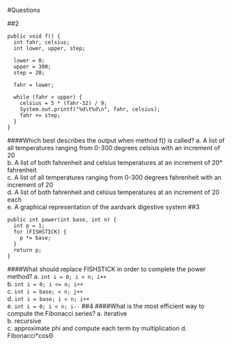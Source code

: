 #Questions

##2
<pre><code>public void f() {
  int fahr, celsius;
  int lower, upper, step;
  
  lower = 0;
  upper = 300;
  step = 20;
  
  fahr = lower;

  while (fahr &#60; upper) {
    celsius = 5 * (fahr-32) / 9;
    System.out.printf("%d\t%d\n", fahr, celsius);
    fahr += step;
  }
}
</code></pre>
####Which best describes the output when method f() is called?
a. A list of all temperatures ranging from 0-300 degrees celsius with an increment of 20<br>
b. A list of both fahrenheit and celsius temperatures at an increment of 20&#176; fahrenheit<br>
c. A list of all temperatures ranging from 0-300 degrees fahrenheit with an increment of 20<br>
d. A list of both fahrenheit and celsius temperatures at an increment of 20 each<br>
e. A graphical representation of the aardvark digestive system 
##3
<pre><code>public int power(int base, int n) {
  int p = 1;  
  for (FISHSTICK) {
    p *= base;
  }
  return p;
}
</pre></code>
####What should replace FISHSTICK in order to complete the power method?
a. `int i = 0; i < n; i++`<br>
b. `int i = 0; i <= n; i++`<br>
c. `int i = base; < n; j++`<br>
d. `int i = base; i < n; i++`<br>
e. `int i = 0; i < n; i--`
##4
####What is the most efficient way to compute the Fibonacci series?
a. iterative<br>
b. recursive<br>
c. approximate phi and compute each term by multiplication
d. Fibonacci*cos&#920;